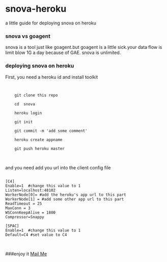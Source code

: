 snova-heroku
============
a little guide for deploying snova on heroku
###  snova vs goagent
snova is a tool just like goagent.but goagent is a little sick.your data flow is limit blow 1G a day because of GAE.  snova is unlimited.

### deploying snova on heroku
First, you need a heroku id and install toolkit
<pre>
<code>

    git clone this repo
    
    cd  snova
    
    heroku login
    
    git init 
    
    git commit -m 'add some comment'
    
    heroku create appname 
    
    git push heroku master   
    
</code>
</pre>
and you need add you url into the client config file   
<pre>
<code>
[C4]
Enable=1  #change this value to 1
Listen=localhost:48102
WorkerNode[0]= #add the heroku's app url to this part
WorkerNode[1] = #add some other app url to this part
ReadTimeout = 25
MaxConn = 3
WSConnKeepAlive = 1800
Compressor=Snappy

[SPAC]
Enable=1  #change this value to 1
Default=C4 #set value to C4

</code>
</pre>

###enjoy it 
<a href="mailto:zhongwei.lzw@alibaba-inc.com">Mail Me</a>





